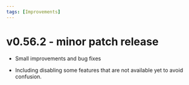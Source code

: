 ```yaml
---
tags: [Improvements]
---
```


# v0.56.2 - minor patch release

- Small improvements and bug fixes

- Including disabling some features that are not available yet to avoid confusion.
